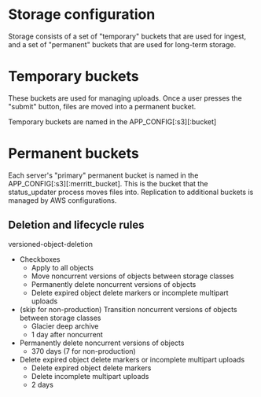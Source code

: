 
Storage configuration
=======================

Storage consists of a set of "temporary" buckets that are used for ingest, and a set of "permanent" buckets that are used for long-term storage.


Temporary buckets
==================

These buckets are used for managing uploads. Once a user presses the "submit" button, files are moved into a permanent bucket.

Temporary buckets are named in the APP_CONFIG[:s3][:bucket]


Permanent buckets
==================

Each server's "primary" permanent bucket is named in the
APP_CONFIG[:s3][:merritt_bucket]. This is the bucket that the status_updater
process moves files into. Replication to additional buckets is managed by AWS
configurations.

Deletion and lifecycle rules
-----------------------------

versioned-object-deletion
- Checkboxes
  - Apply to all objects
  - Move noncurrent versions of objects between storage classes
  - Permanently delete noncurrent versions of objects
  - Delete expired object delete markers or incomplete multipart uploads
- (skip for non-production) Transition noncurrent versions of objects between storage classes
  - Glacier deep archive
  - 1 day after noncurrent
- Permanently delete noncurrent versions of objects
  - 370 days (7 for non-production)
- Delete expired object delete markers or incomplete multipart uploads
  - Delete expired object delete markers
  - Delete incomplete multipart uploads
  - 2 days
